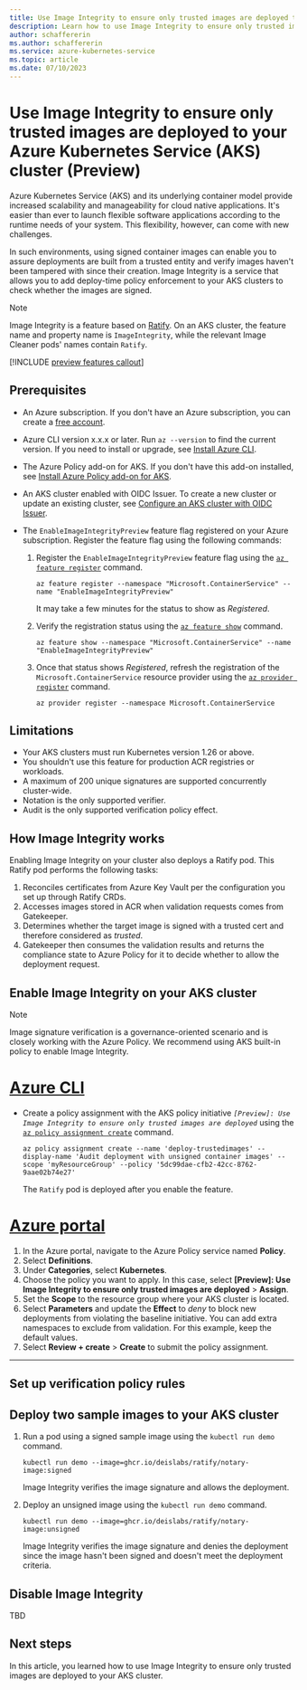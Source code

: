 ```yaml
---
title: Use Image Integrity to ensure only trusted images are deployed to your Azure Kubernetes Service (AKS) cluster
description: Learn how to use Image Integrity to ensure only trusted images are deployed to your Azure Kubernetes Service (AKS) cluster.
author: schaffererin
ms.author: schaffererin
ms.service: azure-kubernetes-service
ms.topic: article
ms.date: 07/10/2023
---
```


# Use Image Integrity to ensure only trusted images are deployed to your Azure Kubernetes Service (AKS) cluster (Preview)

Azure Kubernetes Service (AKS) and its underlying container model provide increased scalability and manageability for cloud native applications. It's easier than ever to launch flexible software applications according to the runtime needs of your system. This flexibility, however, can come with new challenges.  

In such environments, using signed container images can enable you to assure deployments are built from a trusted entity and verify images haven't been tampered with since their creation. Image Integrity is a service that allows you to add deploy-time policy enforcement to your AKS clusters to check whether the images are signed.

> [!NOTE]
> Image Integrity is a feature based on [Ratify][ratify]. On an AKS cluster, the feature name and property name is `ImageIntegrity`, while the relevant Image Cleaner pods' names contain `Ratify`.

[!INCLUDE [preview features callout](includes/preview/preview-callout.md)]

## Prerequisites

* An Azure subscription. If you don't have an Azure subscription, you can create a [free account](https://azure.microsoft.com/free).
* Azure CLI version x.x.x or later. Run `az --version` to find the current version. If you need to install or upgrade, see [Install Azure CLI](../../cli/azure/install-azure-cli.md).
* The Azure Policy add-on for AKS. If you don't have this add-on installed, see [Install Azure Policy add-on for AKS](../governance/policy/concepts/policy-for-kubernetes#install-azure-policy-add-on-for-aks).
* An AKS cluster enabled with OIDC Issuer. To create a new cluster or update an existing cluster, see [Configure an AKS cluster with OIDC Issuer](/cluster-configuration#oidc-issuer).
* The `EnableImageIntegrityPreview` feature flag registered on your Azure subscription. Register the feature flag using the following commands:
  
    1. Register the `EnableImageIntegrityPreview` feature flag using the [`az feature register`][az-feature-register] command.

        ```azurecli
        az feature register --namespace "Microsoft.ContainerService" --name "EnableImageIntegrityPreview"
        ```

        It may take a few minutes for the status to show as *Registered*.

    2. Verify the registration status using the [`az feature show`][az-feature-show] command.

        ```azurecli
        az feature show --namespace "Microsoft.ContainerService" --name "EnableImageIntegrityPreview"
        ```

    3. Once that status shows *Registered*, refresh the registration of the `Microsoft.ContainerService` resource provider using the [`az provider register`][az-provider-register] command.

        ```azurecli
        az provider register --namespace Microsoft.ContainerService
        ```

## Limitations

* Your AKS clusters must run Kubernetes version 1.26 or above.
* You shouldn't use this feature for production ACR registries or workloads.
* A maximum of 200 unique signatures are supported concurrently cluster-wide.
* Notation is the only supported verifier.
* Audit is the only supported verification policy effect.

## How Image Integrity works

Enabling Image Integrity on your cluster also deploys a Ratify pod. This Ratify pod performs the following tasks:

1. Reconciles certificates from Azure Key Vault per the configuration you set up through Ratify CRDs.
2. Accesses images stored in ACR when validation requests comes from Gatekeeper.
3. Determines whether the target image is signed with a trusted cert and therefore considered as *trusted*.
4. Gatekeeper then consumes the validation results and returns the compliance state to Azure Policy for it to decide whether to allow the deployment request.

## Enable Image Integrity on your AKS cluster

> [!NOTE]
> Image signature verification is a governance-oriented scenario and is closely working with the Azure Policy. We recommend using AKS built-in policy to enable Image Integrity.

# [Azure CLI](#tab/azure-cli)

* Create a policy assignment with the AKS policy initiative *`[Preview]: Use Image Integrity to ensure only trusted images are deployed`* using the [`az policy assignment create`][az-policy-assignment-create] command.

    ```azurecli-interactive
    az policy assignment create --name 'deploy-trustedimages' --display-name 'Audit deployment with unsigned container images' --scope 'myResourceGroup' --policy '5dc99dae-cfb2-42cc-8762-9aae02b74e27'
    ```

    The `Ratify` pod is deployed after you enable the feature.

# [Azure portal](#tab/azure-portal)

1. In the Azure portal, navigate to the Azure Policy service named **Policy**.
2. Select **Definitions**.
3. Under **Categories**, select **Kubernetes**.
4. Choose the policy you want to apply. In this case, select **[Preview]: Use Image Integrity to ensure only trusted images are deployed** > **Assign**.
5. Set the **Scope** to the resource group where your AKS cluster is located.
6. Select **Parameters** and update the **Effect** to *deny* to block new deployments from violating the baseline initiative. You can add extra namespaces to exclude from validation. For this example, keep the default values.
7. Select **Review + create** > **Create** to submit the policy assignment.

---

## Set up verification policy rules

## Deploy two sample images to your AKS cluster

1. Run a pod using a signed sample image using the `kubectl run demo` command.

    ```azurecli-interactive
    kubectl run demo --image=ghcr.io/deislabs/ratify/notary-image:signed 
    ```

    Image Integrity verifies the image signature and allows the deployment.

2. Deploy an unsigned image using the `kubectl run demo` command.

    ```azurecli-interactive
    kubectl run demo --image=ghcr.io/deislabs/ratify/notary-image:unsigned 
    ```

    Image Integrity verifies the image signature and denies the deployment since the image hasn't been signed and doesn't meet the deployment criteria.

## Disable Image Integrity

TBD

## Next steps

In this article, you learned how to use Image Integrity to ensure only trusted images are deployed to your AKS cluster.

<!--- Internal links ---->

[az-feature-register]: /cli/azure/feature#az_feature_register
[az-feature-show]: /cli/azure/feature#az_feature_show
[az-provider-register]: /cli/azure/provider#az_provider_register
[az-policy-assignment-create]: /cli/azure/policy/assignment#az_policy_assignment_create

<!--- External links ---->

[ratify]: https://github.com/deislabs/ratify
